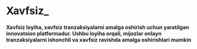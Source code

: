 # Xavfsiz_
**Xavfsiz loyiha, xavfsiz tranzaksiyalarni amalga oshirish uchun yaratilgan innovatsion platformadur. Ushbu loyiha orqali, mijozlar onlayn tranzaksiyalarni ishonchli va xavfsiz ravishda amalga oshirishlari mumkin**

